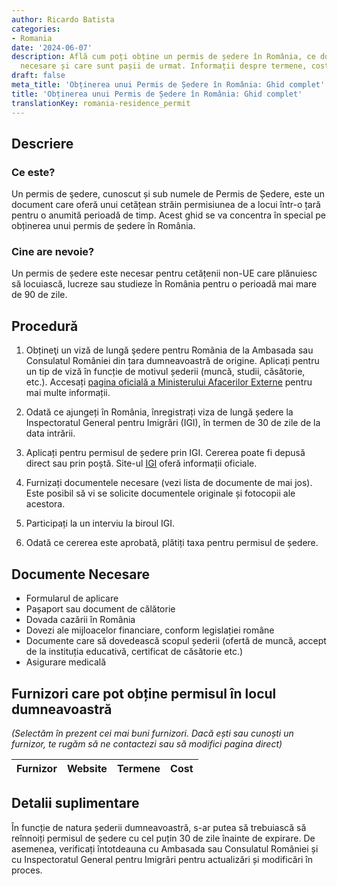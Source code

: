 ```yaml
---
author: Ricardo Batista
categories:
- Romania
date: '2024-06-07'
description: Află cum poți obține un permis de ședere în România, ce documente sunt
  necesare și care sunt pașii de urmat. Informații despre termene, costuri și reînnoire.
draft: false
meta_title: 'Obținerea unui Permis de Ședere în România: Ghid complet'
title: 'Obținerea unui Permis de Ședere în România: Ghid complet'
translationKey: romania-residence_permit
---
```



## Descriere
### Ce este?
Un permis de şedere, cunoscut și sub numele de Permis de Ședere, este un document care oferă unui cetățean străin permisiunea de a locui într-o țară pentru o anumită perioadă de timp. Acest ghid se va concentra în special pe obținerea unui permis de ședere în România.

### Cine are nevoie?
Un permis de ședere este necesar pentru cetățenii non-UE care plănuiesc să locuiască, lucreze sau studieze în România pentru o perioadă mai mare de 90 de zile.

## Procedură
1. Obțineţi un viză de lungă şedere pentru România de la Ambasada sau Consulatul României din țara dumneavoastră de origine. Aplicați pentru un tip de viză în funcție de motivul șederii (muncă, studii, căsătorie, etc.). Accesați [pagina oficială a Ministerului Afacerilor Externe](http://www.mae.ro/en/node/2040) pentru mai multe informații.

2. Odată ce ajungeți în România, înregistrați viza de lungă ședere la Inspectoratul General pentru Imigrări (IGI), în termen de 30 de zile de la data intrării.

3. Aplicați pentru permisul de ședere prin IGI. Cererea poate fi depusă direct sau prin poștă. Site-ul [IGI](http://igi.mai.gov.ro/d/66-permise-de-sedere) oferă informații oficiale.

4. Furnizați documentele necesare (vezi lista de documente de mai jos). Este posibil să vi se solicite documentele originale și fotocopii ale acestora.

5. Participați la un interviu la biroul IGI.

6. Odată ce cererea este aprobată, plătiți taxa pentru permisul de ședere.

## Documente Necesare
- Formularul de aplicare
- Pașaport sau document de călătorie
- Dovada cazării în România
- Dovezi ale mijloacelor financiare, conform legislației române
- Documente care să dovedească scopul șederii (ofertă de muncă, accept de la instituția educativă, certificat de căsătorie etc.)
- Asigurare medicală

## Furnizori care pot obține permisul în locul dumneavoastră

_(Selectăm în prezent cei mai buni furnizori. Dacă ești sau cunoști un furnizor, te rugăm să ne contactezi sau să modifici pagina direct)_

| Furnizor        |     Website     |     Termene      |       Cost       |
| --------------- | --------------- |  :-------------: | :-------------: |

## Detalii suplimentare
În funcție de natura șederii dumneavoastră, s-ar putea să trebuiască să reînnoiți permisul de ședere cu cel puțin 30 de zile înainte de expirare. De asemenea, verificați întotdeauna cu Ambasada sau Consulatul României și cu Inspectoratul General pentru Imigrări pentru actualizări și modificări în proces.